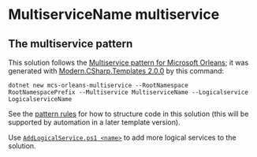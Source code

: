 ﻿# MultiserviceName multiservice

## The multiservice pattern 
This solution follows the [Multiservice pattern for Microsoft Orleans](https://github.com/VincentH-Net/Orleans.Multiservice#readme); it was generated with [Modern.CSharp.Templates 2.0.0](https://www.nuget.org/packages/Modern.CSharp.Templates/2.0.0) by this command:

`dotnet new mcs-orleans-multiservice --RootNamespace RootNamespacePrefix --Multiservice MultiserviceName --Logicalservice LogicalserviceName`

See the [pattern rules](https://github.com/VincentH-Net/Orleans.Multiservice#pattern-rules) for how to structure code in this solution (this will be supported by automation in a later template version).

Use [`AddLogicalService.ps1 <name>`](AddLogicalService.ps1) to add more logical services to the solution.